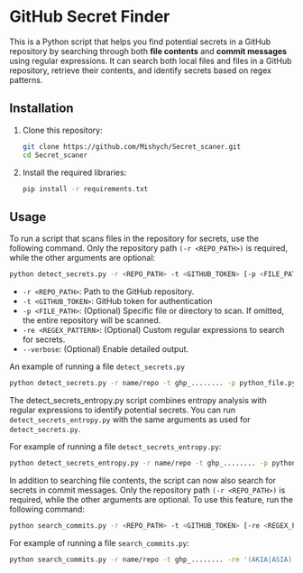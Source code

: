 # GitHub Secret Finder

This is a Python script that helps you find potential secrets in a GitHub repository by searching through both **file contents** and **commit messages** using regular expressions. It can search both local files and files in a GitHub repository, retrieve their contents, and identify secrets based on regex patterns.


## Installation

1. Clone this repository:
    ```bash
    git clone https://github.com/Mishych/Secret_scaner.git
    cd Secret_scaner
    ```

2. Install the required libraries:
    ```bash
    pip install -r requirements.txt
    ```

## Usage

To run a script that scans files in the repository for secrets, use the following command. Only the repository path `(-r <REPO_PATH>)` is required, while the other arguments are optional:

```bash
python detect_secrets.py -r <REPO_PATH> -t <GITHUB_TOKEN> [-p <FILE_PATH>] [-re <REGEX_PATTERN>] [--verbose]
```

- `-r <REPO_PATH>`: Path to the GitHub repository.
- `-t <GITHUB_TOKEN>`: GitHub token for authentication
- `-p <FILE_PATH>`: (Optional) Specific file or directory to scan. If omitted, the entire repository will be scanned.
- `-re <REGEX_PATTERN>`: (Optional) Custom regular expressions to search for secrets.
- `--verbose`: (Optional) Enable detailed output.

An example of running a file `detect_secrets.py`

```bash
python detect_secrets.py -r name/repo -t ghp_........ -p python_file.py -re '(AKIA|ASIA)[A-Z0-9]{16,}' 'AWS[A-Z0-9]{16,40}' --verbose
```

The detect_secrets_entropy.py script combines entropy analysis with regular expressions to identify potential secrets. You can run `detect_secrets_entropy.py` with the same arguments as used for `detect_secrets.py`.

For example of running a file `detect_secrets_entropy.py`:

```bash
python detect_secrets_entropy.py -r name/repo -t ghp_........ -p python_file.py -re '(AKIA|ASIA)[A-Z0-9]{16,}' 'AWS[A-Z0-9]{16,40}' --verbose
```

In addition to searching file contents, the script can now also search for secrets in commit messages. Only the repository path `(-r <REPO_PATH>)` is required, while the other arguments are optional. To use this feature, run the following command:

```bash
python search_commits.py -r <REPO_PATH> -t <GITHUB_TOKEN> [-re <REGEX_PATTERN>] [--verbose]
```

For example of running a file `search_commits.py`:

```bash
python search_commits.py -r name/repo -t ghp_........ -re '(AKIA|ASIA)[A-Z0-9]{16,}' 'AWS[A-Z0-9]{16,40}' --verbose
```